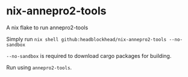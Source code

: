 # nix-annepro2-tools
A nix flake to run annepro2-tools

Simply run
```nix shell github:headblockhead/nix-annepro2-tools --no-sandbox```

`--no-sandbox` is required to download cargo packages for building.

Run using `annepro2-tools`.
